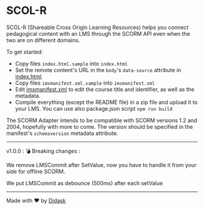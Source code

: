 # SCOL-R

SCOL-R (Shareable Cross Origin Learning Resources) helps you connect pedagogical content with an LMS through the SCORM API even when the two are on different domains.

To get started:
- Copy files `index.html.sample` into `index.html` 
- Set the remote content's URL in the `body`'s `data-source` attribute in [index.html](index.html).
- Copy files `imsmanifest.xml.sample` into `imsmanifest.xml` 
- Edit [imsmanifest.xml](imsmanifest.xml) to edit the course title and identifier, as well as the metadata.
- Compile everything (except the README file) in a zip file and upload it to your LMS. You can use also package.json script `npm run build` 

The SCORM Adapter intends to be compatible with SCORM versions 1.2 and 2004, hopefully with more to come.
The version should be specified in the manifest's `schemaversion` metadata attribute.

----
v1.0.0 :
💣 Breaking changes :

We remove LMSCommit after SetValue, now you have to handle it from your side for offline SCORM.

We put LMSCommit as debounce (500ms) after each setValue

----

Made with ❤️ by [Didask](https://www.didask.com/)
